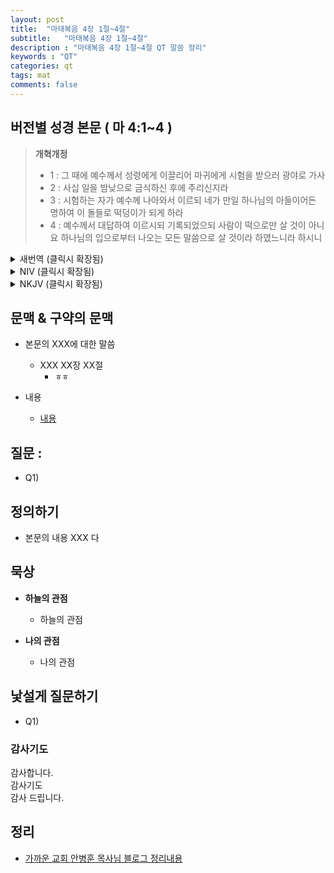```yaml
---
layout: post
title:  "마태복음 4장 1절~4절"
subtitle:   "마태복음 4장 1절~4절"
description : "마태복음 4장 1절~4절 QT 말씀 정리"
keywords : "QT"
categories: qt
tags: mat
comments: false
---
```


## 버전별 성경 본문 ( 마 4:1~4 )

> **개혁개정**
>* 1 : 그 때에 예수께서 성령에게 이끌리어 마귀에게 시험을 받으러 광야로 가사
>* 2 : 사십 일을 밤낮으로 금식하신 후에 주리신지라
>* 3 : 시험하는 자가 예수께 나아와서 이르되 네가 만일 하나님의 아들이어든 명하여 이 돌들로 떡덩이가 되게 하라
>* 4 : 예수께서 대답하여 이르시되 기록되었으되 사람이 떡으로만 살 것이 아니요 하나님의 입으로부터 나오는 모든 말씀으로 살 것이라 하였느니라 하시니

<details>
<summary> 새번역 (클릭시 확장됨)</summary>
<div markdown="1">

>* 1 : 그 즈음에 예수께서 성령에 이끌려 광야로 가셔서, 악마에게 시험을 받으셨다.
>* 2 : 예수께서 밤낮 사십 일을 금식하시니, 시장하셨다.
>* 3 : 그런데 시험하는 자가 와서, 예수께 말하였다. "네가 하나님의 아들이거든, 이 돌들에게 빵이 되라고 말해 보아라."
>* 4 : 예수께서 대답하셨다. "성경에 기록하기를 '사람이 빵으로만 살 것이 아니라, 하나님의 입에서 나오는 모든 말씀으로 살 것이다' 하였다."
</div>
</details>

<details>
<summary> NIV (클릭시 확장됨)</summary>
<div markdown="1">

>* 1 : Then Jesus was led by the Spirit into the wilderness to be tempted by the devil.
>* 2 : After fasting forty days and forty nights, he was hungry.
>* 3 : The tempter came to him and said, “If you are the Son of God, tell these stones to become bread.”
>* 4 : Jesus answered, “It is written: ‘Man shall not live on bread alone, but on every word that comes from the mouth of God.’ ”
</div>
</details>

<details>
<summary> NKJV (클릭시 확장됨)</summary>
<div markdown="1">

>* 1 : Then Jesus was led up by the Spirit into the wilderness to be tempted by the devil.
>* 2 : And when He had fasted forty days and forty nights, afterward He was hungry.
>* 3 : Now when the tempter came to Him, he said, “If You are the Son of God, command that these stones become bread.”
>* 4 : But He answered and said, “It is written, ‘Man shall not live by bread alone, but by every word that proceeds from the mouth of God.’”
</div>
</details>

## 문맥 & 구약의 문맥 

* 본문의 XXX에 대한 말씀
    - XXX XX장 XX절
        * `ㅎㅎ` 

* 내용 
    - [내용](링크) 

## 질문 :

* Q1) 

## 정의하기

* 본문의 내용 XXX 다

## 묵상

* **하늘의 관점**  
    - 하늘의 관점
  
* **나의 관점**
    - 나의 관점

## 낯설게 질문하기

* Q1) 

### 감사기도

감사합니다.  
감사기도  
감사 드립니다.  

## 정리
* [가까운 교회 안병훈 목사님 블로그 정리내용](https://blog.naver.com/tolerance2018)


